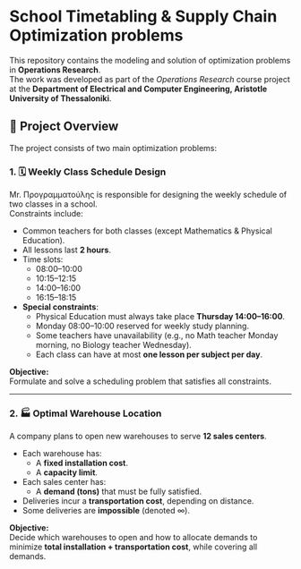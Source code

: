 # School Timetabling & Supply Chain Optimization problems


This repository contains the modeling and solution of optimization problems in **Operations Research**.  
The work was developed as part of the *Operations Research* course project at the **Department of Electrical and Computer Engineering, Aristotle University of Thessaloniki**.


## 📌 Project Overview 

The project consists of two main optimization problems:

### 1. 🗓️ Weekly Class Schedule Design
Mr. Προγραμματούλης is responsible for designing the weekly schedule of two classes in a school.  
Constraints include:
- Common teachers for both classes (except Mathematics & Physical Education).  
- All lessons last **2 hours**.  
- Time slots:  
  - 08:00–10:00  
  - 10:15–12:15  
  - 14:00–16:00  
  - 16:15–18:15  
- **Special constraints**:
  - Physical Education must always take place **Thursday 14:00–16:00**.  
  - Monday 08:00–10:00 reserved for weekly study planning.  
  - Some teachers have unavailability (e.g., no Math teacher Monday morning, no Biology teacher Wednesday).  
  - Each class can have at most **one lesson per subject per day**.  

**Objective:**  
Formulate and solve a scheduling problem that satisfies all constraints.

---

### 2. 🏭 Optimal Warehouse Location
A company plans to open new warehouses to serve **12 sales centers**.  

- Each warehouse has:
  - A **fixed installation cost**.  
  - A **capacity limit**.  
- Each sales center has:
  - A **demand (tons)** that must be fully satisfied.  
- Deliveries incur a **transportation cost**, depending on distance.  
- Some deliveries are **impossible** (denoted ∞).  

**Objective:**  
Decide which warehouses to open and how to allocate demands to minimize **total installation + transportation cost**, while covering all demands.
